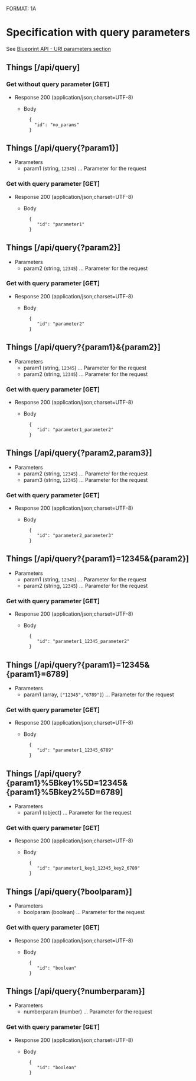 FORMAT: 1A

# Specification with query parameters
See [Blueprint API - URI parameters section](https://github.com/apiaryio/api-blueprint/blob/master/API%20Blueprint%20Specification.md#12-uri-parameters-section)


## Things [/api/query]

### Get without query parameter [GET]

+ Response 200 (application/json;charset=UTF-8)

    + Body

            {
              "id": "no_params"
            }

## Things [/api/query{?param1}]

+ Parameters
    + param1 (string, `12345`) ... Parameter for the request

### Get with query parameter [GET]

+ Response 200 (application/json;charset=UTF-8)

    + Body

            {
               "id": "parameter1"
            }

## Things [/api/query{?param2}]

+ Parameters
    + param2 (string, `12345`) ... Parameter for the request

### Get with query parameter [GET]

+ Response 200 (application/json;charset=UTF-8)

    + Body

            {
               "id": "parameter2"
            }

## Things [/api/query?{param1}&{param2}]

+ Parameters
    + param1 (string, `12345`) ... Parameter for the request
    + param2 (string, `12345`) ... Parameter for the request

### Get with query parameter [GET]

+ Response 200 (application/json;charset=UTF-8)

    + Body

            {
               "id": "parameter1_parameter2"
            }


## Things [/api/query{?param2,param3}]

+ Parameters
    + param2 (string, `12345`) ... Parameter for the request
    + param3 (string, `12345`) ... Parameter for the request

### Get with query parameter [GET]

+ Response 200 (application/json;charset=UTF-8)

    + Body

            {
               "id": "parameter2_parameter3"
            }

## Things [/api/query?{param1}=12345&{param2}]

+ Parameters
    + param1 (string, `12345`) ... Parameter for the request
    + param2 (string, `12345`) ... Parameter for the request

### Get with query parameter [GET]

+ Response 200 (application/json;charset=UTF-8)

    + Body

            {
               "id": "parameter1_12345_parameter2"
            }

## Things [/api/query?{param1}=12345&{param1}=6789]

+ Parameters
    + param1 (array, `["12345","6789"]`) ... Parameter for the request

### Get with query parameter [GET]

+ Response 200 (application/json;charset=UTF-8)

    + Body

            {
               "id": "parameter1_12345_6789"
            }

## Things [/api/query?{param1}%5Bkey1%5D=12345&{param1}%5Bkey2%5D=6789]

+ Parameters
    + param1 (object) ... Parameter for the request

### Get with query parameter [GET]

+ Response 200 (application/json;charset=UTF-8)

    + Body

            {
               "id": "parameter1_key1_12345_key2_6789"
            }

## Things [/api/query{?boolparam}]

+ Parameters
    + boolparam (boolean) ... Parameter for the request

### Get with query parameter [GET]

+ Response 200 (application/json;charset=UTF-8)

    + Body

            {
               "id": "boolean"
            }


## Things [/api/query{?numberparam}]

+ Parameters
    + numberparam (number) ... Parameter for the request

### Get with query parameter [GET]

+ Response 200 (application/json;charset=UTF-8)

    + Body

            {
               "id": "boolean"
            }
